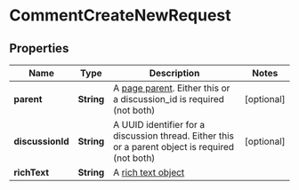 

# CommentCreateNewRequest


## Properties

| Name | Type | Description | Notes |
|------------ | ------------- | ------------- | -------------|
|**parent** | **String** | A [page parent](/reference/database#page-parent). Either this or a discussion_id is required (not both) |  [optional] |
|**discussionId** | **String** | A UUID identifier for a discussion thread. Either this or a parent object is required (not both) |  [optional] |
|**richText** | **String** | A [rich text object](ref:rich-text) |  |



